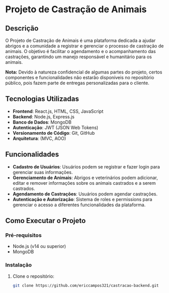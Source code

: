 # Projeto de Castração de Animais

## Descrição

O Projeto de Castração de Animais é uma plataforma dedicada a ajudar abrigos e a comunidade a registrar e gerenciar o processo de castração de animais. O objetivo é facilitar o agendamento e o acompanhamento das castrações, garantindo um manejo responsável e humanitário para os animais.

**Nota:** Devido à natureza confidencial de algumas partes do projeto, certos componentes e funcionalidades não estarão disponíveis no repositório público, pois fazem parte de entregas personalizadas para o cliente.

## Tecnologias Utilizadas

- **Frontend**: React.js, HTML, CSS, JavaScript
- **Backend**: Node.js, Express.js
- **Banco de Dados**: MongoDB
- **Autenticação**: JWT (JSON Web Tokens)
- **Versionamento de Código**: Git, GitHub
- **Arquitetura**: (MVC, AOO)

## Funcionalidades

- **Cadastro de Usuários**: Usuários podem se registrar e fazer login para gerenciar suas informações.
- **Gerenciamento de Animais**: Abrigos e veterinários podem adicionar, editar e remover informações sobre os animais castrados e a serem castrados.
- **Agendamento de Castrações**: Usuários podem agendar castrações.
- **Autenticação e Autorização**: Sistema de roles e permissions para gerenciar o acesso a diferentes funcionalidades da plataforma.

## Como Executar o Projeto

### Pré-requisitos

- Node.js (v14 ou superior)
- MongoDB

### Instalação

1. Clone o repositório:

   ```bash
   git clone https://github.com/ericcampos321/castracao-backend.git
